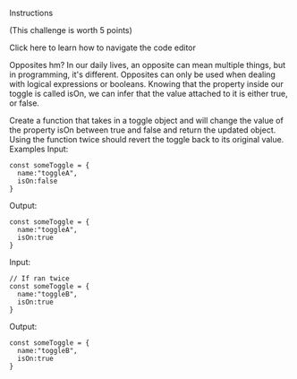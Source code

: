 
Instructions

(This challenge is worth 5 points)

Click here to learn how to navigate the code editor

Opposites hm? In our daily lives, an opposite can mean multiple things, but in programming, it's different. Opposites can only be used when dealing with logical expressions or booleans. Knowing that the property inside our toggle is called isOn, we can infer that the value attached to it is either true, or false.

Create a function that takes in a toggle object and will change the value of the property isOn between true and false and return the updated object. Using the function twice should revert the toggle back to its original value.
Examples
Input:


    const someToggle = {
      name:"toggleA",
      isOn:false
    }
    

Output:


    const someToggle = {
      name:"toggleA",
      isOn:true
    }
    

Input:


    // If ran twice
    const someToggle = {
      name:"toggleB",
      isOn:true
    }
    

Output:


    const someToggle = {
      name:"toggleB",
      isOn:true
    }
    

